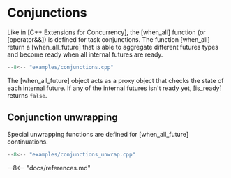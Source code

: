 # Conjunctions

Like in [C++ Extensions for Concurrency], the [when_all] function (or [operator&&]) is defined for task conjunctions. The function [when_all] return a [when_all_future] that is able to aggregate different futures types and become ready when all internal futures are ready. 

```cpp
--8<-- "examples/conjunctions.cpp"
```

The [when_all_future] object acts as a proxy object that checks the state of each internal future. If any of the internal futures isn't ready yet, [is_ready] returns `false`.

## Conjunction unwrapping

Special unwrapping functions are defined for [when_all_future] continuations.

```cpp
--8<-- "examples/conjunctions_unwrap.cpp"
```

--8<-- "docs/references.md"